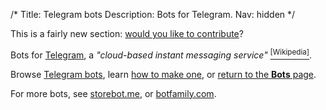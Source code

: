 /*
Title: Telegram bots
Description: Bots for Telegram.
Nav: hidden
*/


<div class="note">
  This is a fairly new section: <a href="https://github.com/botwiki/botwiki.org">would you like to contribute</a>?
</div>

Bots for [Telegram](https://reddit.com/), a *"cloud-based instant messaging service"* [<sup>[Wikipedia]</sup>](https://en.wikipedia.org/wiki/Telegram_(software)).


Browse [Telegram bots](/tag/telegrambot), learn [how to make one](/tutorials/telegram-bots), or [return to the **Bots** page](/bots).

For more bots, see [storebot.me](https://storebot.me/), or [botfamily.com](http://botfamily.com/).
